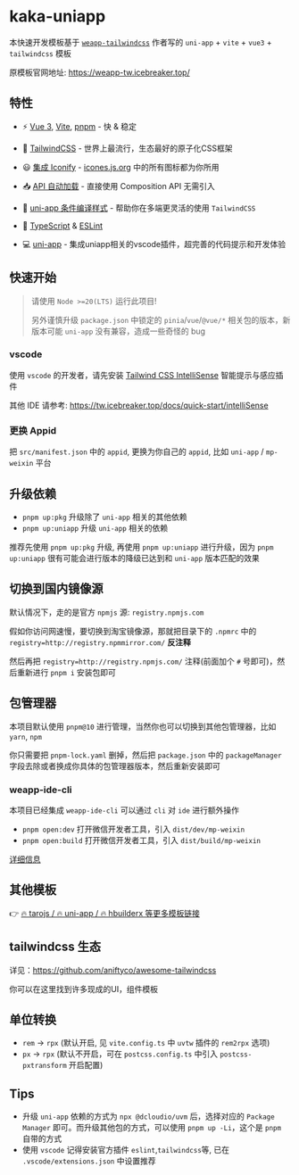 # kaka-uniapp

本快速开发模板基于 [`weapp-tailwindcss`](https://github.com/sonofmagic/weapp-tailwindcss) 作者写的 `uni-app` + `vite` + `vue3` + `tailwindcss` 模板

原模板官网地址: <https://weapp-tw.icebreaker.top/>

## 特性

- ⚡️ [Vue 3](https://github.com/vuejs/core), [Vite](https://github.com/vitejs/vite), [pnpm](https://pnpm.io/) - 快 & 稳定

- 🎨 [TailwindCSS](https://tailwindcss.com/) - 世界上最流行，生态最好的原子化CSS框架

- 😃 [集成 Iconify](https://github.com/egoist/tailwindcss-icons) - [icones.js.org](https://icones.js.org/) 中的所有图标都为你所用

- 📥 [API 自动加载](https://github.com/antfu/unplugin-auto-import) - 直接使用 Composition API 无需引入

- 🧬 [uni-app 条件编译样式](https://weapp-tw.icebreaker.top/docs/quick-start/uni-app-css-macro) - 帮助你在多端更灵活的使用 `TailwindCSS`

- 🦾 [TypeScript](https://www.typescriptlang.org/) & [ESLint](https://eslint.org/)

- 💻 [uni-app](https://uniapp.dcloud.net.cn/) - 集成uniapp相关的vscode插件，超完善的代码提示和开发体验

## 快速开始

> 请使用 `Node >=20(LTS)` 运行此项目!
>
> 另外谨慎升级 `package.json` 中锁定的 `pinia`/`vue`/`@vue/*` 相关包的版本，新版本可能 `uni-app` 没有兼容，造成一些奇怪的 bug

### vscode

使用 `vscode` 的开发者，请先安装 [Tailwind CSS IntelliSense](https://marketplace.visualstudio.com/items?itemName=bradlc.vscode-tailwindcss) 智能提示与感应插件

其他 IDE 请参考: <https://tw.icebreaker.top/docs/quick-start/intelliSense>

### 更换 Appid

把 `src/manifest.json` 中的 `appid`, 更换为你自己的 `appid`, 比如 `uni-app` / `mp-weixin` 平台

## 升级依赖

- `pnpm up:pkg` 升级除了 `uni-app` 相关的其他依赖
- `pnpm up:uniapp` 升级 `uni-app` 相关的依赖

推荐先使用 `pnpm up:pkg` 升级, 再使用 `pnpm up:uniapp` 进行升级，因为 `pnpm up:uniapp` 很有可能会进行版本的降级已达到和 `uni-app` 版本匹配的效果

## 切换到国内镜像源

默认情况下，走的是官方 `npmjs` 源: `registry.npmjs.com`

假如你访问网速慢，要切换到淘宝镜像源，那就把目录下的 `.npmrc` 中的 `registry=http://registry.npmmirror.com/` **反注释**

然后再把 `registry=http://registry.npmjs.com/` 注释(前面加个 `#` 号即可)，然后重新进行 `pnpm i` 安装包即可

## 包管理器

本项目默认使用 `pnpm@10` 进行管理，当然你也可以切换到其他包管理器，比如 `yarn`, `npm`

你只需要把 `pnpm-lock.yaml` 删掉，然后把 `package.json` 中的 `packageManager` 字段去除或者换成你具体的包管理器版本，然后重新安装即可

### weapp-ide-cli

本项目已经集成 `weapp-ide-cli` 可以通过 `cli` 对 `ide` 进行额外操作

- `pnpm open:dev` 打开微信开发者工具，引入 `dist/dev/mp-weixin`
- `pnpm open:build` 打开微信开发者工具，引入 `dist/build/mp-weixin`

[详细信息](https://www.npmjs.com/package/weapp-ide-cli)

## 其他模板

👉 [🔥 tarojs / 🔥 uni-app / 🔥 hbuilderx 等更多模板链接](https://weapp-tw.icebreaker.top/docs/community/templates)

## tailwindcss 生态

详见：https://github.com/aniftyco/awesome-tailwindcss

你可以在这里找到许多现成的UI，组件模板

## 单位转换

- `rem` -> `rpx` (默认开启, 见 `vite.config.ts` 中 `uvtw` 插件的 `rem2rpx` 选项)
- `px` -> `rpx` (默认不开启，可在 `postcss.config.ts` 中引入 `postcss-pxtransform` 开启配置)

## Tips

- 升级 `uni-app` 依赖的方式为 `npx @dcloudio/uvm` 后，选择对应的 `Package Manager` 即可。而升级其他包的方式，可以使用 `pnpm up -Li`，这个是 `pnpm` 自带的方式
- 使用 `vscode` 记得安装官方插件 `eslint`,`tailwindcss`等, 已在 `.vscode/extensions.json` 中设置推荐
